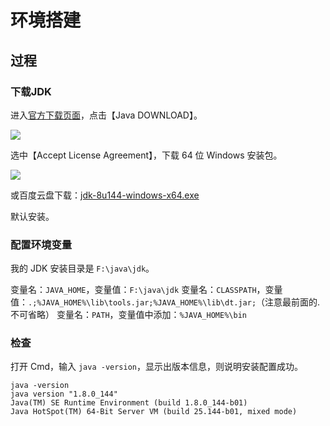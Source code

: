 # 环境搭建

## 过程

### 下载JDK

进入[官方下载页面](http://www.oracle.com/technetwork/java/javase/downloads/index.html)，点击【Java DOWNLOAD】。

![](http://www.chenjianhang.com/wp-content/uploads/2017/08/QQ截图20170819110108.png)

选中【Accept License Agreement】，下载 64 位 Windows 安装包。

![](http://www.chenjianhang.com/wp-content/uploads/2017/08/QQ截图20170819110509.png)

或百度云盘下载：[jdk-8u144-windows-x64.exe](http://pan.baidu.com/s/1o8HnAMQ)

默认安装。

### 配置环境变量

我的 JDK 安装目录是 `F:\java\jdk`。

变量名：`JAVA_HOME`，变量值：`F:\java\jdk`
变量名：`CLASSPATH`，变量值：`.;%JAVA_HOME%\lib\tools.jar;%JAVA_HOME%\lib\dt.jar;`（注意最前面的.不可省略）
变量名：`PATH`，变量值中添加：`%JAVA_HOME%\bin`

### 检查

打开 Cmd，输入 `java -version`，显示出版本信息，则说明安装配置成功。

```
java -version
java version "1.8.0_144"
Java(TM) SE Runtime Environment (build 1.8.0_144-b01)
Java HotSpot(TM) 64-Bit Server VM (build 25.144-b01, mixed mode)
```
